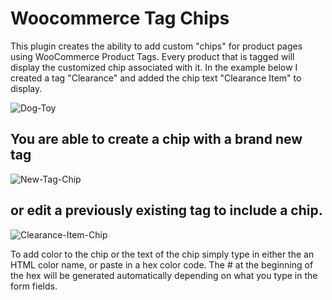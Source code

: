 # Woocommerce Tag Chips
This plugin creates the ability to add custom "chips" for product pages using WooCommerce Product Tags. Every product that is tagged will display the customized chip associated with it. In the example below I created a tag "Clearance" and added the chip text "Clearance Item" to display.

![Dog-Toy](https://user-images.githubusercontent.com/6086346/58737019-c3922e80-83b4-11e9-9077-1d079904a3a6.png)

## You are able to create a chip with a brand new tag

![New-Tag-Chip](https://user-images.githubusercontent.com/6086346/59132962-643f9b80-892b-11e9-8a5c-48df6febce5f.png)

## or edit a previously existing tag to include a chip.

![Clearance-Item-Chip](https://user-images.githubusercontent.com/6086346/59132164-3c4f3880-8929-11e9-90fa-f76aa39a15f6.png)

To add color to the chip or the text of the chip simply type in either the an HTML color name, or paste in a hex color code. The # at the beginning of the hex will be generated automatically depending on what you type in the form fields.
